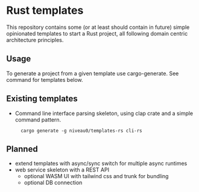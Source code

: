# Rust templates

This repository contains some (or at least should contain in future) simple opinionated templates to start a Rust project, all following domain centric architecture principles.

## Usage

To generate a project from a given template use cargo-generate. See command for templates below.

## Existing templates

* Command line interface parsing skeleton, using clap crate and a simple command pattern.

        cargo generate -g niveau0/templates-rs cli-rs


## Planned

* extend templates with async/sync switch for multiple async runtimes
* web service skeleton with a REST API
    * optional WASM UI with tailwind css and trunk for bundling
    * optional DB connection

